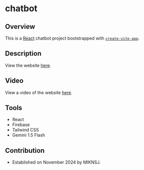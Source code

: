 # chatbot

## Overview
This is a [React](https://react.dev) chatbot project bootstrapped with [`create-vite-app`](https://vite.dev/guide/).

## Description
View the website [here](https://chatbot-react-99034.web.app/).

## Video
View a video of the website [here](https://youtu.be/qWASzIhHjfI).

## Tools
- React
- Firebase
- Tailwind CSS
- Gemini 1.5 Flash

## Contribution
- Established on November 2024 by MIKNSJ.